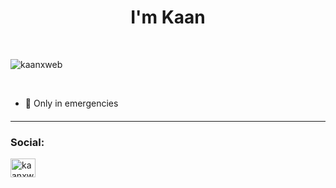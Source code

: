 <h1 align="center">I'm Kaan</h1>
<br>

<p align="left"> <img
        src="https://komarev.com/ghpvc/?username=kaanxweb&label=Profile%20views&color=0e75b6&style=flat"
        alt="kaanxweb" /> </p>
<br>

- 🌱 Only in emergencies

<hr style="margin: 20px 0px">

### Social:

<p align="left">
    <a href="https://twitter.com/kaanxpulator" target="blank">
        <img align="center"
            src="https://raw.githubusercontent.com/rahuldkjain/github-profile-readme-generator/master/src/images/icons/Social/twitter.svg"
            alt="kaanxweb" height="30" width="40" />
    </a>
</p>
</p>

